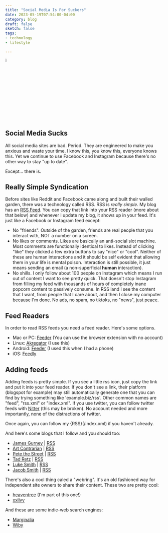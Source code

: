 ```yaml
---
title: "Social Media Is For Suckers"
date: 2023-05-19T07:54:00-04:00
category: blog
draft: false
sketch: false
tags: 
- technology
- lifestyle

---
```


<img src="/static/images/rss.png" width="5%" link="/index.xml">

## Social Media Sucks

All social media sites are bad. Period.
They are engineered to make you anxious and waste your time.
I know this, you know this, everyone knows this.
Yet we continue to use Facebook and Instagram because there's no other way to stay "up to date".

Except... there is.

## Really Simple Syndication

Before sites like Reddit and Facebook came along and built their walled garden, there was a technology called RSS.
RSS is *really simple*.
My blog has an [RSS Feed](https://web.tsmckee.com/static/rss.xml).
You can copy that link into your RSS reader (more about that below) and whenever I update my blog, it shows up in your feed.
It's just like a Facebook or Instagram feed except:
- No "friends". Outside of the garden, friends are real people that you interact with, NOT a number on a screen.
- No likes or comments. Likes are basically an anti-social slot machine. 
Most comments are functionally identical to likes. Instead of clicking "like" they clicked a few extra buttons to say "nice" or "cool". 
Neither of these are human interactions and it should be self evident that allowing them in your life is mental poison.
Interaction is still possible, it just means sending an email (a non-superficial **human** interaction).
- No shills. I only follow about 100 people on Instagram which means I run out of content I want to see pretty quick.
That doesn't stop Instagram from filling my feed with thousands of hours of completely inane popcorn content to passively consume. In RSS land I see the content that I want, from people that I care about, and then I close my computer because I'm done.
No ads, no spam, no tiktoks, no "news", just peace.

## Feed Readers 

In order to read RSS feeds you need a feed reader. Here's some options.

- Mac or PC: [Feeder](https://feeder.co/) (You can use the browser extension with no account)
- Linux: [Akregator](https://apps.kde.org/akregator/) (I use this)
- Android: [Feeder](https://github.com/spacecowboy/Feeder) (I used this when I had a phone)
- iOS: [Feedly](https://feedly.com)

## Adding feeds

Adding feeds is pretty simple.
If you see a little rss icon, just copy the link and put it into your feed reader.
If you don't see a link, their platform (blogspot for example) may still automatically generate one that you can find by trying something like 'example.biz/rss'. Other common names are "feed", "rss.xml" or "index.xml".
If you use twitter, you can follow twitter feeds with [Nitter](https://nitter.net/) (this may be broken).
No account needed and more importantly, none of the distractions of twitter.

Once again, you can follow my {RSS}(/index.xml) if you haven't already.

And here's some blogs that I follow and you should too:

- [James Gurney](https://gurneyjourney.blogspot.com) | [RSS](https://feeds.feedburner.com/blogspot/NVaYV)
- [Art Contrarian](https://artcontrarian.blogspot.com/) | [RSS](https://artcontrarian.blogspot.com/feeds/posts/default)
- [Pete the Street](https://www.peterbrownneac.com/blog/) | [RSS](https://www.peterbrownneac.com/blog/feed/)
- [Tad Retz](https://www.tadretz.com) | [RSS](https://nitter.net/tadretz/rss)
- [Luke Smith](https://lukesmith.xyz) | [RSS](https://lukesmith.xyz/rss)
- [Jacob Smith](https://jacobwsmith.xyz) | [RSS](https://jacobwsmith.xyz/feed.xml)


There's also a cool thing caled a "webring".
It's an old fashioned way for independent site owners to share their content.
These two are pretty cool:

- [heaventree](https://heaventree.xyz/) (I'm part of this one!)
- [xxiivv](https://webring.xxiivv.com/)

And these are some indie-web search engines:

- [Marginalia](https://search.marginalia.nu/)
- [Wiby](https://wiby.me)
